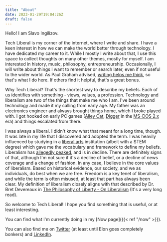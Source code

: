 ```yaml
---
title: "About"
date: 2023-01-29T19:04:26Z
draft: false
---
```


Hello! I am Slavo Ingilizov. 

Tech Liberal is my corner of the internet, where I write and share. I have a keen interest in how we can make the world better through technology. I have dedicated my career to it. While I mostly I write about that, I use this space to collect thoughts on many other themes, mostly for myself. I am interested in history, music, philosophy, entrepreneurship. Occasionally, I will write about things I want to remember or search later, even if not useful to the wider world. As Paul Graham advised, [writing helps me think](https://paulgraham.com/writing44.html), so that's what I do here. If others find it helpful, that's a great bonus.

Why Tech Liberal? That's the shortest way to describe my beliefs. Each of us identifies with something - views, values, a profession. Technology and liberalism are two of the things that make me who I am. I've been around technology and made it my calling from early age. My father was an electronics engineer and always brought things home, which I ~~broke~~ played with. I got hooked on early PC games ([Alley Cat](https://en.wikipedia.org/wiki/Alley_Cat_(video_game)), [Digger](https://en.wikipedia.org/wiki/Digger_(video_game)) in the [MS-DOS 2.x](https://en.wikipedia.org/wiki/MS-DOS#MS-DOS_2.x) era) and things escalated from there.

I was always a liberal. I didn't know what that meant for a long time, though. It was late in my life that I discovered and adopted the term. I was heavily influenced by studying in a [liberal arts](https://en.wikipedia.org/wiki/Liberal_arts_education#:~:text=Liberal%20arts%20education%20at%20the,social%20sciences%2C%20and%20foreign%20languages.) institution (albeit with a STEM degree) which gave me the vocabulary and framework to define my beliefs. Liberalism has [allegedly peaked](https://arnoldkling.substack.com/p/the-decline-of-liberalism), and is in decline. There are definitely signs of that, although I'm not sure if it's a decline of belief, or a decline of news coverage and a change of fashion. In any case, I believe in the core values of liberalism. Based on historical evidence, our society, and we as individuals, do best when we are free. Freedom is a key tenet of liberalism, and while the term is often misused, at least that part has always been clear. My definition of liberalism closely aligns with that described by Dr. Bret Devereaux in [The Philosophy of Liberty - On Liberalism](https://acoup.blog/2024/07/05/collections-the-philosophy-of-liberty-on-liberalism/) (It's a very long read).

So welcome to Tech Liberal! I hope you find something that is useful, or at least interesting.

You can find what I'm currently doing in my [Now page]({{< ref "/now" >}}).

You can also find me on [Twitter](https://twitter.com/slavoingilizov) (at least until Elon goes completely bonkers) and [LinkedIn](https://www.linkedin.com/in/slavoingilizov/).
